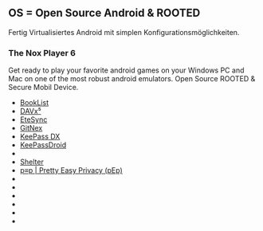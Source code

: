 ## OS = Open Source Android & ROOTED

Fertig Virtualisiertes Android mit simplen Konfigurationsmöglichkeiten. 

### The Nox Player 6

Get ready to play your favorite android games on your Windows PC and Mac on one of the most robust android emulators. Open Source ROOTED & Secure Mobil Device.




- [BookList](https://f-droid.org/de/packages/com.ames.books/)
- [DAVx⁵](https://f-droid.org/de/packages/at.bitfire.davdroid/)
- [EteSync](https://f-droid.org/de/packages/com.etesync.syncadapter/)
- [GitNex](https://f-droid.org/de/packages/org.mian.gitnex/)
- [KeePass DX](https://f-droid.org/de/packages/com.kunzisoft.keepass.libre/)
- [KeePassDroid](https://f-droid.org/de/packages/com.android.keepass/)
- []()
- [Shelter](https://f-droid.org/en/packages/net.typeblog.shelter/)
- [p≡p | Pretty Easy Privacy (pEp)](https://f-droid.org/de/packages/security.pEp/)
- []()
- []()
- []()
- []()
- []()
- []()

